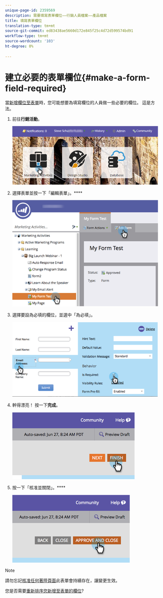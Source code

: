 ```yaml
---
unique-page-id: 2359569
description: 需要填寫表單欄位——行銷人員檔案——產品檔案
title: 填寫表單欄位
translation-type: tm+mt
source-git-commit: ed83438ae5660d172e845f25c4d72d599574bd91
workflow-type: tm+mt
source-wordcount: '103'
ht-degree: 0%

---
```



# 建立必要的表單欄位{#make-a-form-field-required}

當[新增欄位至表單](/help/marketo/product-docs/demand-generation/forms/creating-a-form/add-a-field-to-a-form.md)時，您可能想要為填寫欄位的人員做一些必要的欄位。 這是方法。

1. 前往&#x200B;**行銷活動**。

   ![](assets/login-marketing-activities-4.png)

1. 選擇表單並按一下「編輯表單」。****

   ![](assets/editform-2.png)

1. 選擇要設為必填的欄位，並選中「為必填」。

   ![](assets/image2014-9-15-17-3a30-3a44.png)

1. 幹得漂亮！ 按一下&#x200B;**完成**。

   ![](assets/image2014-9-15-17-3a30-3a58.png)

1. 按一下「核准並關閉」。****

   ![](assets/image2014-9-15-17-3a31-3a11.png)

>[!NOTE]
>
>請勿忘記[核准任何著陸頁面](/help/marketo/product-docs/demand-generation/landing-pages/understanding-landing-pages/approve-unapprove-or-delete-a-landing-page.md)此表單會持續存在，讓變更生效。

您是否需要[重新排序您新增至表單的欄位](/help/marketo/product-docs/demand-generation/forms/form-fields/reorder-fields-in-a-form.md)?
